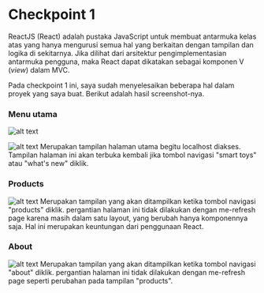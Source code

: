 # Checkpoint 1

ReactJS (React) adalah pustaka JavaScript untuk membuat antarmuka kelas atas yang hanya mengurusi semua hal yang berkaitan dengan tampilan dan logika di sekitarnya. Jika dilihat dari arsitektur pengimplementasian antarmuka pengguna, maka React dapat dikatakan sebagai komponen V (*view*) dalam MVC. 

Pada checkpoint 1 ini, saya sudah menyelesaikan beberapa hal dalam proyek yang saya buat. Berikut adalah hasil screenshot-nya.

### Menu utama
![alt text](https://raw.githubusercontent.com/jessyjosephine/rekrutmen-labpro/master/pics/Screenshot%202016-07-06%2017.22.18.png "Sc 1")

![alt text](https://raw.githubusercontent.com/jessyjosephine/rekrutmen-labpro/master/pics/Screenshot%202016-07-06%2017.22.24.png "Sc 3")
Merupakan tampilan halaman utama begitu localhost diakses. Tampilan halaman ini akan terbuka kembali jika tombol navigasi "smart toys" atau "what's new" diklik.

### Products
![alt text](https://raw.githubusercontent.com/jessyjosephine/rekrutmen-labpro/master/pics/Screenshot%202016-07-06%2017.22.32.png "Sc 2")
Merupakan tampilan yang akan ditampilkan ketika tombol navigasi "products" diklik. pergantian halaman ini tidak dilakukan dengan me-refresh page karena masih dalam satu layout, yang berubah hanya komponennya saja. Hal ini merupakan keuntungan dari penggunaan React.

### About
![alt text](https://raw.githubusercontent.com/jessyjosephine/rekrutmen-labpro/master/pics/Screenshot%202016-07-06%2017.22.38.png "Sc 4")
Merupakan tampilan yang akan ditampilkan ketika tombol navigasi "about" diklik. pergantian halaman ini tidak dilakukan dengan me-refresh page seperti perubahan pada tampilan "products".